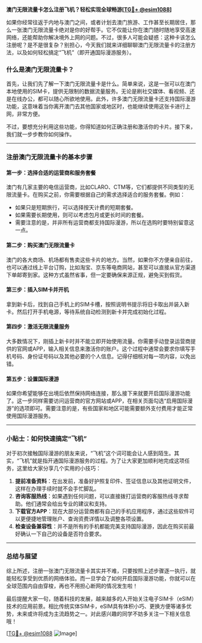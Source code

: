 **澳门无限流量卡怎么注册飞机？轻松实现全球畅游[[TG💪+ @esim1088](https://t.me/s/esim1088)]**

如果你经常往返于内地与澳门之间，或者计划去澳门旅游、工作甚至长期居住，那么一张澳门无限流量卡绝对是你的好帮手。它不仅能让你在澳门随时随地享受高速网络，还能帮助你解决境外上网的问题。不过，很多人可能会疑惑：这种卡该怎么注册呢？是不是很复杂？别担心，今天我们就来详细聊聊澳门无限流量卡的注册方法，以及如何轻松搞定“飞机”（即开通国际漫游服务）。

### 什么是澳门无限流量卡？

首先，让我们先了解一下澳门无限流量卡是什么。简单来说，这是一张可以在澳门本地使用的SIM卡，提供无限制的数据流量服务。无论是刷社交媒体、看视频、还是在线办公，都可以随心所欲地使用。此外，许多澳门无限流量卡还支持国际漫游功能，这意味着当你离开澳门去其他国家或地区时，也能继续使用这张卡进行上网，非常方便。

不过，要想充分利用这些功能，你得知道如何正确注册和激活你的卡片。接下来，我们就一步步教你如何操作。

---

### 注册澳门无限流量卡的基本步骤

#### 第一步：选择合适的运营商和服务套餐
澳门有几家主要的电信运营商，比如CLARO、CTM等，它们都提供不同类型的无限流量卡。在购买之前，你需要根据自己的需求选择适合的服务套餐。例如：
- 如果只是短期旅行，可以选择按天计费的短期套餐。
- 如果需要长期使用，则可以考虑包月或更长时间的套餐。
- 需要注意的是，并非所有运营商都支持国际漫游，所以在选购时要特别留意这一点。

#### 第二步：购买澳门无限流量卡
澳门的各大商场、机场都有售卖这些卡片的地方。当然，如果你不方便亲自前往，也可以通过线上平台订购，比如淘宝、京东等电商网站，甚至可以直接从官方渠道下单邮寄到家。这种方式虽然省事，但一定要确保来源正规，避免买到假货。

#### 第三步：插入SIM卡并开机
拿到新卡后，找到自己手机上的SIM卡槽，按照说明书提示将旧卡取出并装入新卡。然后打开手机电源，等待系统自动检测到新卡并完成初始化过程。

#### 第四步：激活无限流量服务
大多数情况下，刚插上新卡时并不能立即开始使用流量。你需要手动登录运营商提供的官网或APP，输入相关信息来激活你的账户。这个过程中通常会要求你填写手机号码、身份证号码以及其他必要的个人信息。记得仔细核对每一项内容，以免出错。

#### 第五步：设置国际漫游
如果你希望能够在出境后依然保持网络连接，那么接下来就要开启国际漫游功能了。这一步同样需要访问运营商的官方网站或APP，在相关页面勾选“启用国际漫游”的选项即可。需要注意的是，有些国家和地区可能需要额外支付费用才能正常使用国际漫游服务。

---

### 小贴士：如何快速搞定“飞机”
对于初次接触国际漫游的朋友来说，“飞机”这个词可能会让人感到陌生。其实，“飞机”就是指开通国际漫游服务的过程。为了让大家更加顺利地完成这项任务，这里给大家分享几个实用的小技巧：

1. **提前准备资料**：在出发前，准备好护照复印件、签证信息以及其他证明文件，这样在办理手续时就不会手忙脚乱。
2. **咨询客服热线**：如果遇到任何问题，可以直接拨打运营商的客服热线寻求帮助。他们通常会给出专业的建议和支持。
3. **下载官方APP**：现在大部分运营商都有自己的手机应用程序，通过这些软件可以更便捷地管理账户、查询资费详情以及调整各项设置。
4. **检查设备兼容性**：并不是所有的手机都能完美支持国际漫游，因此在购买前最好确认一下自己的设备是否符合要求。

---

### 总结与展望

综上所述，注册一张澳门无限流量卡其实并不难，只要按照上述步骤逐一执行，就能轻松享受到优质的网络体验。而一旦学会了如何开启国际漫游功能，你就可以在全球范围内自由穿梭，再也不用担心断网的情况发生啦！

最后提醒大家一句，随着科技的发展，越来越多的人开始关注电子SIM卡（eSIM）技术的应用前景。相比传统实体SIM卡，eSIM具有体积小巧、更换方便等诸多优势，未来或许将成为主流趋势之一。对此感兴趣的同学不妨多关注一下相关信息哦！

[[TG💪+ @esim1088](https://t.me/s/esim1088) ![Image](https://i.postimg.cc/4NQfJmqS/Snipaste-2025-05-13-00-14-12.png)]